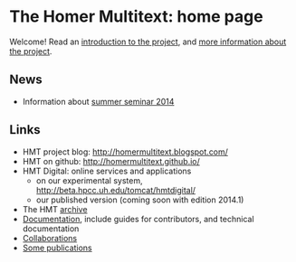 # The Homer Multitext: home page



Welcome!  Read an [introduction to the project](welcome.html),  and [more information about the project](about.html).

## News ##

 - Information about [summer seminar 2014](summer2014)
 

## Links

- HMT project blog: <http://homermultitext.blogspot.com/>
- HMT on github: <http://homermultitext.github.io/>
- HMT Digital:  online services and applications
    - on our experimental system, <http://beta.hpcc.uh.edu/tomcat/hmtdigital/>
    - our published version (coming soon with edition 2014.1)
- The HMT [archive](hmtdigital.html)
 - [Documentation](hmt-docs), include guides for contributors, and technical documentation
- [Collaborations](collaboration.html)
- [Some publications](publications.html)



[1]: http://homermultitext.github.io/
